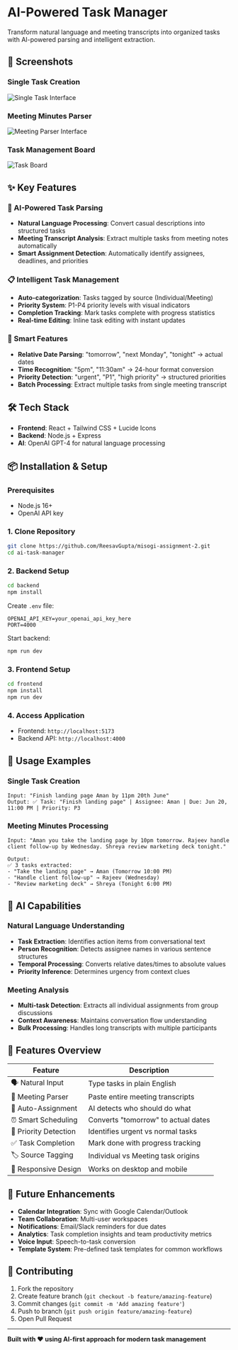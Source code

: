 # AI-Powered Task Manager

Transform natural language and meeting transcripts into organized tasks with AI-powered parsing and intelligent extraction.

## 📸 Screenshots

### Single Task Creation

![Single Task Interface](./public/2.png)

### Meeting Minutes Parser

![Meeting Parser Interface](./public/3.png)

### Task Management Board

![Task Board](./public/1.png)

## ✨ Key Features

### 🤖 AI-Powered Task Parsing

- **Natural Language Processing**: Convert casual descriptions into structured tasks
- **Meeting Transcript Analysis**: Extract multiple tasks from meeting notes automatically
- **Smart Assignment Detection**: Automatically identify assignees, deadlines, and priorities

### 📋 Intelligent Task Management

- **Auto-categorization**: Tasks tagged by source (Individual/Meeting)
- **Priority System**: P1-P4 priority levels with visual indicators
- **Completion Tracking**: Mark tasks complete with progress statistics
- **Real-time Editing**: Inline task editing with instant updates

### 🎯 Smart Features

- **Relative Date Parsing**: "tomorrow", "next Monday", "tonight" → actual dates
- **Time Recognition**: "5pm", "11:30am" → 24-hour format conversion
- **Priority Detection**: "urgent", "P1", "high priority" → structured priorities
- **Batch Processing**: Extract multiple tasks from single meeting transcript

## 🛠️ Tech Stack

- **Frontend**: React + Tailwind CSS + Lucide Icons
- **Backend**: Node.js + Express
- **AI**: OpenAI GPT-4 for natural language processing

## 📦 Installation & Setup

### Prerequisites

- Node.js 16+
- OpenAI API key

### 1. Clone Repository

```bash
git clone https://github.com/ReesavGupta/misogi-assignment-2.git
cd ai-task-manager
```

### 2. Backend Setup

```bash
cd backend
npm install
```

Create `.env` file:

```env
OPENAI_API_KEY=your_openai_api_key_here
PORT=4000
```

Start backend:

```bash
npm run dev
```

### 3. Frontend Setup

```bash
cd frontend
npm install
npm run dev
```

### 4. Access Application

- Frontend: `http://localhost:5173`
- Backend API: `http://localhost:4000`

## 🎯 Usage Examples

### Single Task Creation

```
Input: "Finish landing page Aman by 11pm 20th June"
Output: ✅ Task: "Finish landing page" | Assignee: Aman | Due: Jun 20, 11:00 PM | Priority: P3
```

### Meeting Minutes Processing

```
Input: "Aman you take the landing page by 10pm tomorrow. Rajeev handle client follow-up by Wednesday. Shreya review marketing deck tonight."

Output:
✅ 3 tasks extracted:
- "Take the landing page" → Aman (Tomorrow 10:00 PM)
- "Handle client follow-up" → Rajeev (Wednesday)
- "Review marketing deck" → Shreya (Tonight 6:00 PM)
```

## 🧠 AI Capabilities

### Natural Language Understanding

- **Task Extraction**: Identifies action items from conversational text
- **Person Recognition**: Detects assignee names in various sentence structures
- **Temporal Processing**: Converts relative dates/times to absolute values
- **Priority Inference**: Determines urgency from context clues

### Meeting Analysis

- **Multi-task Detection**: Extracts all individual assignments from group discussions
- **Context Awareness**: Maintains conversation flow understanding
- **Bulk Processing**: Handles long transcripts with multiple participants

## 📱 Features Overview

| Feature               | Description                         |
| --------------------- | ----------------------------------- |
| 🗣️ Natural Input      | Type tasks in plain English         |
| 📝 Meeting Parser     | Paste entire meeting transcripts    |
| 👤 Auto-Assignment    | AI detects who should do what       |
| ⏰ Smart Scheduling   | Converts "tomorrow" to actual dates |
| 🎯 Priority Detection | Identifies urgent vs normal tasks   |
| ✅ Task Completion    | Mark done with progress tracking    |
| 🏷️ Source Tagging     | Individual vs Meeting task origins  |
| 📱 Responsive Design  | Works on desktop and mobile         |

## 🔮 Future Enhancements

- **Calendar Integration**: Sync with Google Calendar/Outlook
- **Team Collaboration**: Multi-user workspaces
- **Notifications**: Email/Slack reminders for due dates
- **Analytics**: Task completion insights and team productivity metrics
- **Voice Input**: Speech-to-task conversion
- **Template System**: Pre-defined task templates for common workflows

## 🤝 Contributing

1. Fork the repository
2. Create feature branch (`git checkout -b feature/amazing-feature`)
3. Commit changes (`git commit -m 'Add amazing feature'`)
4. Push to branch (`git push origin feature/amazing-feature`)
5. Open Pull Request

---

**Built with ❤️ using AI-first approach for modern task management**
